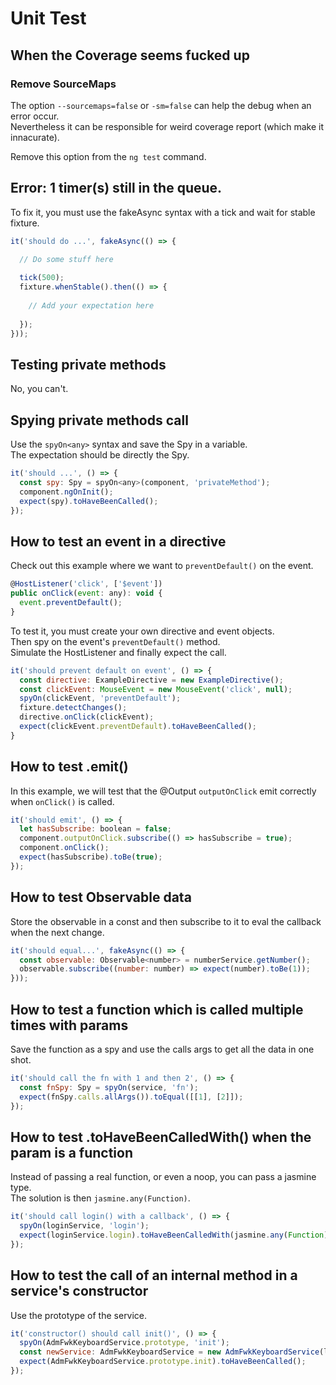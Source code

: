 # Unit Test

## When the Coverage seems fucked up

### Remove SourceMaps

The option `--sourcemaps=false` or `-sm=false` can help the debug when an error occur.  
Nevertheless it can be responsible for weird coverage report (which make it innacurate).

Remove this option from the `ng test` command.

## Error: 1 timer(s) still in the queue.

To fix it, you must use the fakeAsync syntax with a tick and wait for stable fixture.

```javascript
it('should do ...', fakeAsync(() => {

  // Do some stuff here
    
  tick(500);
  fixture.whenStable().then(() => {
  
    // Add your expectation here
      
  });
}));
```

## Testing private methods

No, you can't.

## Spying private methods call

Use the `spyOn<any>` syntax and save the Spy in a variable.  
The expectation should be directly the Spy.

```javascript
it('should ...', () => {
  const spy: Spy = spyOn<any>(component, 'privateMethod');
  component.ngOnInit();
  expect(spy).toHaveBeenCalled();
});
```

## How to test an event in a directive

Check out this example where we want to `preventDefault()` on the event.

```javascript
@HostListener('click', ['$event'])
public onClick(event: any): void {
  event.preventDefault();
}
```

To test it, you must create your own directive and event objects.  
Then spy on the event's `preventDefault()` method.  
Simulate the HostListener and finally expect the call.

```javascript
it('should prevent default on event', () => {
  const directive: ExampleDirective = new ExampleDirective();
  const clickEvent: MouseEvent = new MouseEvent('click', null);
  spyOn(clickEvent, 'preventDefault');
  fixture.detectChanges();
  directive.onClick(clickEvent);
  expect(clickEvent.preventDefault).toHaveBeenCalled();
}
```

## How to test .emit()

In this example, we will test that the @Output `outputOnClick` emit correctly when `onClick()` is called.

```javascript
it('should emit', () => {
  let hasSubscribe: boolean = false;
  component.outputOnClick.subscribe(() => hasSubscribe = true);
  component.onClick();
  expect(hasSubscribe).toBe(true);
});
```

## How to test Observable data

Store the observable in a const and then subscribe to it to eval the callback when the next change.

```javascript
it('should equal...', fakeAsync(() => {
  const observable: Observable<number> = numberService.getNumber();
  observable.subscribe((number: number) => expect(number).toBe(1));
}));
```

## How to test a function which is called multiple times with params

Save the function as a spy and use the calls args to get all the data in one shot.

```javascript
it('should call the fn with 1 and then 2', () => {
  const fnSpy: Spy = spyOn(service, 'fn');
  expect(fnSpy.calls.allArgs()).toEqual([[1], [2]]);
});
```

## How to test .toHaveBeenCalledWith() when the param is a function

Instead of passing a real function, or even a noop, you can pass a jasmine type.  
The solution is then `jasmine.any(Function)`.

```javascript
it('should call login() with a callback', () => {
  spyOn(loginService, 'login');
  expect(loginService.login).toHaveBeenCalledWith(jasmine.any(Function));
});
```

## How to test the call of an internal method in a service's constructor

Use the prototype of the service.

```javascript
it('constructor() should call init()', () => {
  spyOn(AdmFwkKeyboardService.prototype, 'init');
  const newService: AdmFwkKeyboardService = new AdmFwkKeyboardService(logService);
  expect(AdmFwkKeyboardService.prototype.init).toHaveBeenCalled();
});
```

